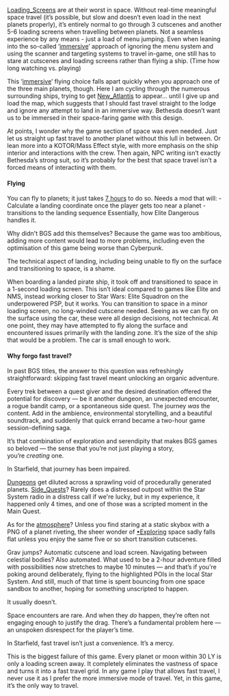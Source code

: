 [Loading_Screens](../Presentation/Loading_Screens.md) are at their worst in space. Without real-time meaningful space travel (it’s possible, but slow and doesn’t even load in the next planets properly), it’s entirely normal to go through 3 cutscenes and another 5-6 loading screens when travelling between planets. Not a seamless experience by any means - just a load of menu jumping. Even when leaning into the so-called ‘[immersive](../Presentation/Immersion.md)’ approach of ignoring the menu system and using the scanner and targeting systems to travel in-game, one still has to stare at cutscenes and loading screens rather than flying a ship. (Time how long watching vs. playing) 

This ‘[immersive](../Presentation/Immersion.md)’ flying choice falls apart quickly when you approach one of the three main planets, though. Here I am cycling through the numerous surrounding ships, trying to get [New_Atlantis](../Cities/New_Atlantis.md) to appear… until I give up and load the map, which suggests that I should fast travel straight to the lodge and ignore any attempt to land in an immersive way. Bethesda doesn’t want us to be immersed in their space-faring game with this design.

At points, I wonder why the game section of space was even needed. Just let us straight up fast travel to another planet without this lull in between. Or lean more into a KOTOR/Mass Effect style, with more emphasis on the ship interior and interactions with the crew. Then again, NPC writing isn’t exactly Bethesda’s strong suit, so it’s probably for the best that space travel isn’t a forced means of interacting with them. 

#### Flying
You can fly to planets; it just takes [7 hours](https://www.youtube.com/watch?v=t3cHBEWN3xI) to do so.
Needs a mod that will: 
	- Calculate a landing coordinate once the player gets too near a planet 
	- transitions to the landing sequence
Essentially, how Elite Dangerous handles it.

Why didn't BGS add this themselves?
	Because the game was too ambitious, adding more content would lead to more problems, including even the optimisation of this game being worse than Cyberpunk.

The technical aspect of landing, including being unable to fly on the surface and transitioning to space, is a shame. 

When boarding a landed pirate ship, it took off and transitioned to space in a 1-second loading screen. This isn’t ideal compared to games like Elite and NMS, instead working closer to Star Wars: Elite Squadron on the underpowered PSP, but it works. You can transition to space in a minor loading screen, no long-winded cutscene needed. Seeing as we can fly on the surface using the car, these were all design decisions, not technical. At one point, they may have attempted to fly along the surface and encountered issues primarily with the landing zone. It’s the size of the ship that would be a problem. The car is small enough to work.

#### Why forgo fast travel?
In past BGS titles, the answer to this question was refreshingly straightforward: skipping fast travel meant unlocking an organic adventure.

Every trek between a quest giver and the desired destination offered the potential for discovery — be it another dungeon, an unexpected encounter, a rogue bandit camp, or a spontaneous side quest. The journey _was_ the content. Add in the ambience, environmental storytelling, and a beautiful soundtrack, and suddenly that quick errand became a two-hour game session-defining saga.

It’s that combination of exploration and serendipity that makes BGS games so beloved — the sense that you’re not just playing a story, you’re _creating_ one.

In Starfield, that journey has been impaired.

[Dungeons](Points_of_Interest.md) get diluted across a sprawling void of procedurally generated planets. [Side_Quests](../Side_Quests/Side_Quests.md)? Rarely does a distressed outpost within the Star System radio in a distress call if we're lucky, but in my experience, it happened only 4 times, and one of those was a scripted moment in the Main Quest.

As for the [atmosphere](../Presentation/Immersion.md)? Unless you find staring at a static skybox with a PNG of a planet riveting, the sheer wonder of [•Exploring](•Exploring.md) space sadly falls flat unless you enjoy the same five or so short transition cutscenes.

Grav jumps? Automatic cutscene and load screen. Navigating between celestial bodies? Also automated. What used to be a 2-hour adventure filled with possibilities now stretches to maybe 10 minutes — and that’s if you're poking around deliberately, flying to the highlighted POIs in the local Star System. And still, much of that time is spent bouncing from one space sandbox to another, hoping for something unscripted to happen.

It usually doesn’t.

Space encounters are rare. And when they _do_ happen, they’re often not engaging enough to justify the drag. There’s a fundamental problem here — an unspoken disrespect for the player’s time.

In Starfield, fast travel isn’t just a convenience. It’s a mercy.

This is the biggest failure of this game. Every planet or moon within 30 LY is only a loading screen away. It completely eliminates the vastness of space and turns it into a fast travel grid. In any game I play that allows fast travel, I never use it as I prefer the more immersive mode of travel. Yet, in this game, it’s the only way to travel.

